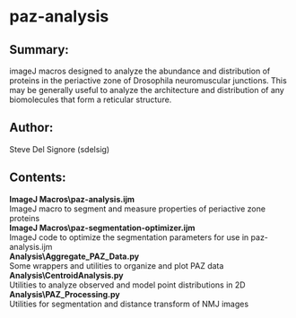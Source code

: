 # paz-analysis
## Summary: <br>
imageJ macros designed to analyze the abundance and distribution of proteins in the periactive zone of Drosophila neuromuscular junctions. 
This may be generally useful to analyze the architecture and distribution of any biomolecules that form a reticular structure. 

## Author: <br>
Steve Del Signore (sdelsig)

## Contents: <br>
**ImageJ Macros\paz-analysis.ijm** <br>
ImageJ macro to segment and measure properties of periactive zone proteins <br>
**ImageJ Macros\paz-segmentation-optimizer.ijm** <br>
ImageJ code to optimize the segmentation parameters for use in paz-analysis.ijm <br>
**Analysis\Aggregate_PAZ_Data.py** <br>
Some wrappers and utilities to organize and plot PAZ data <br>
**Analysis\CentroidAnalysis.py** <br>
Utilities to analyze observed and model point distributions in 2D <br>
**Analysis\PAZ_Processing.py** <br>
Utilities for segmentation and distance transform of NMJ images <br>

